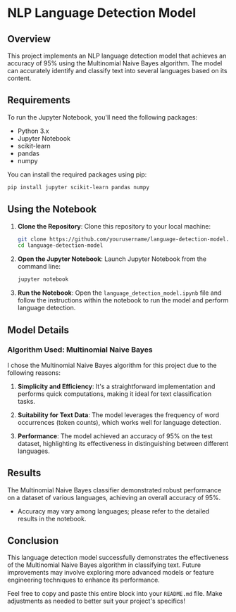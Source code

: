 
# NLP Language Detection Model

## Overview
This project implements an NLP language detection model that achieves an accuracy of 95% using the Multinomial Naive Bayes algorithm. The model can accurately identify and classify text into several languages based on its content.

## Requirements
To run the Jupyter Notebook, you'll need the following packages:
- Python 3.x
- Jupyter Notebook
- scikit-learn
- pandas
- numpy

You can install the required packages using pip:

```bash
pip install jupyter scikit-learn pandas numpy
```

## Using the Notebook
1. **Clone the Repository**: Clone this repository to your local machine:

   ```bash
   git clone https://github.com/yourusername/language-detection-model.git
   cd language-detection-model
   ```

2. **Open the Jupyter Notebook**: Launch Jupyter Notebook from the command line:

   ```bash
   jupyter notebook
   ```

3. **Run the Notebook**: Open the `language_detection_model.ipynb` file and follow the instructions within the notebook to run the model and perform language detection.

## Model Details
### Algorithm Used: Multinomial Naive Bayes
I chose the Multinomial Naive Bayes algorithm for this project due to the following reasons:

1. **Simplicity and Efficiency**: It's a straightforward implementation and performs quick computations, making it ideal for text classification tasks.

2. **Suitability for Text Data**: The model leverages the frequency of word occurrences (token counts), which works well for language detection.

3. **Performance**: The model achieved an accuracy of 95% on the test dataset, highlighting its effectiveness in distinguishing between different languages.

## Results
The Multinomial Naive Bayes classifier demonstrated robust performance on a dataset of various languages, achieving an overall accuracy of 95%. 

- Accuracy may vary among languages; please refer to the detailed results in the notebook.

## Conclusion
This language detection model successfully demonstrates the effectiveness of the Multinomial Naive Bayes algorithm in classifying text. Future improvements may involve exploring more advanced models or feature engineering techniques to enhance its performance.

Feel free to copy and paste this entire block into your `README.md` file. Make adjustments as needed to better suit your project's specifics!
